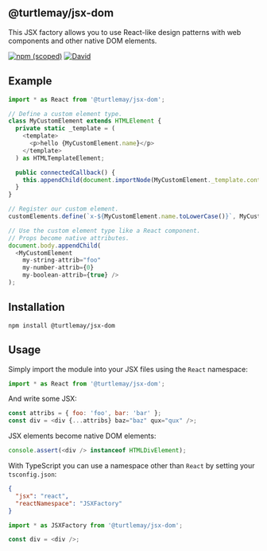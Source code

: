 ## @turtlemay/jsx-dom

This JSX factory allows you to use React-like design patterns with web components and other native DOM elements.

[![npm (scoped)](https://img.shields.io/npm/v/@turtlemay/jsx-dom.svg)]()
[![David](https://img.shields.io/david/dev/turtlemay/jsx-dom.svg)]()

## Example

```javascript
import * as React from '@turtlemay/jsx-dom';

// Define a custom element type.
class MyCustomElement extends HTMLElement {
  private static _template = (
    <template>
      <p>hello {MyCustomElement.name}</p>
    </template>
  ) as HTMLTemplateElement;

  public connectedCallback() {
    this.appendChild(document.importNode(MyCustomElement._template.content, true));
  }
}

// Register our custom element.
customElements.define(`x-${MyCustomElement.name.toLowerCase()}`, MyCustomElement);

// Use the custom element type like a React component.
// Props become native attributes.
document.body.appendChild(
  <MyCustomElement
    my-string-attrib="foo"
    my-number-attrib={0}
    my-boolean-attrib={true} />
);
```

## Installation
```
npm install @turtlemay/jsx-dom
```

## Usage

Simply import the module into your JSX files using the `React` namespace:

```javascript
import * as React from '@turtlemay/jsx-dom';
```

And write some JSX:

```javascript
const attribs = { foo: 'foo', bar: 'bar' };
const div = <div {...attribs} baz="baz" qux="qux" />;
```

JSX elements become native DOM elements:

```javascript
console.assert(<div /> instanceof HTMLDivElement);
```

With TypeScript you can use a namespace other than `React` by setting your `tsconfig.json`:

```json
{
  "jsx": "react",
  "reactNamespace": "JSXFactory"
}
```

```javascript
import * as JSXFactory from '@turtlemay/jsx-dom';

const div = <div />;
```
